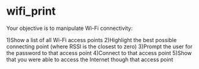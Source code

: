 # wifi_print
Your objective is to manipulate Wi-Fi connectivity:

1)Show a list of all Wi-Fi access points
2)Highlight the best possible connecting point (where RSSI is the closest to zero)
3)Prompt the user for the password to that access point
4)Connect to that access point
5)Show that you were able to access the Internet though that access point
